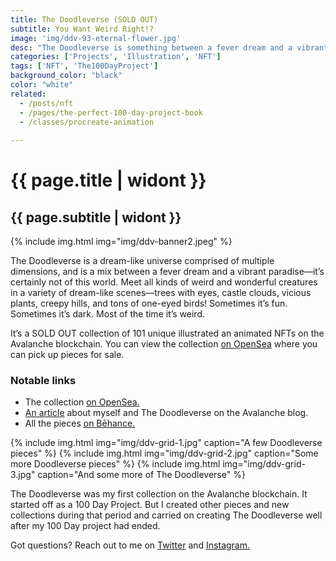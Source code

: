 ```yaml
---
title: The Doodleverse (SOLD OUT)
subtitle: You Want Weird Right!?
image: 'img/ddv-93-eternal-flower.jpg'
desc: "The Doodleverse is something between a fever dream and a vibrant paradise—it’s certainly not of this world. Meet all kinds of weird and wonderful creatures in a variety of dream-like scenes—trees with eyes, castle clouds, vicious plants, creepy hills, and tons of one-eyed birds!"
categories: ['Projects', 'Illustration', 'NFT']
tags: ['NFT', 'The100DayProject']
background_color: "black"
color: "white"
related:
  - /posts/nft
  - /pages/the-perfect-100-day-project-book
  - /classes/procreate-animation
  
---
```

# {{ page.title | widont }}
## {{ page.subtitle | widont }}

{% include img.html img="img/ddv-banner2.jpeg" %}

The Doodleverse is a dream-like universe comprised of multiple dimensions, and is a mix between a fever dream and a vibrant paradise—it’s certainly not of this world. Meet all kinds of weird and wonderful creatures in a variety of dream-like scenes—trees with eyes, castle clouds, vicious plants, creepy hills, and tons of one-eyed birds! Sometimes it’s fun. Sometimes it’s dark. Most of the time it’s weird.

It’s a SOLD OUT collection of 101 unique illustrated an animated NFTs on the Avalanche blockchain. You can view the collection [on OpenSea](https://ttkb.me/ddv) where you can pick up pieces for sale.

### Notable links
- The collection [on OpenSea.](https://opensea.io/collection/doodleverse)
- [An article](https://medium.com/avalancheavax/artist-spotlight-tap-tap-kabooms-vast-nft-doodleverse-d9e2c52bd3a7) about myself and The Doodleverse on the Avalanche blog.
- All the pieces [on Bēhance.](https://www.behance.net/taptapkaboom)

{% include img.html img="img/ddv-grid-1.jpg" caption="A few Doodleverse pieces" %}
{% include img.html img="img/ddv-grid-2.jpg" caption="Some more Doodleverse pieces" %}
{% include img.html img="img/ddv-grid-3.jpg" caption="And some more of The Doodleverse" %}

The Doodleverse was my first collection on the Avalanche blockchain. It started off as a 100 Day Project. But I created other pieces and new collections during that period and carried on creating The Doodleverse well after my 100 Day project had ended.

Got questions? Reach out to me on [Twitter](https://ttkb.me/twitter) and [Instagram.](https://ttkb.me/ig)